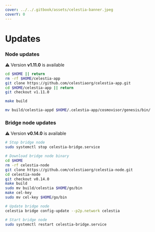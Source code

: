 ```yaml
---
cover: ../../.gitbook/assets/celestia-banner.jpeg
coverY: 0
---
```


# Updates

### Node updates
⚠️ Version **v1.11.0** is available

```bash
cd $HOME || return
rm -rf $HOME/celestia-app
git clone https://github.com/celestiaorg/celestia-app.git
cd $HOME/celestia-app || return
git checkout v1.11.0

make build

mv build/celestia-appd $HOME/.celestia-app/cosmovisor/genesis/bin/
```

### Bridge node updates

⚠️ Version **v0.14.0** is available

```bash
# Stop bridge node
sudo systemctl stop celestia-bridge.service

# Download bridge node binary
cd $HOME 
rm -rf celestia-node 
git clone https://github.com/celestiaorg/celestia-node.git 
cd celestia-node
git checkout v0.14.0
make build
sudo mv build/celestia $HOME/go/bin
make cel-key
sudo mv cel-key $HOME/go/bin

# Update bridge node
celestia bridge config-update --p2p.network celestia

# Start bridge node
sudo systemctl restart celestia-bridge.service
```